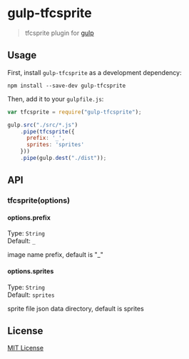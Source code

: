 # gulp-tfcsprite

> tfcsprite plugin for [gulp](https://github.com/wearefractal/gulp)

## Usage

First, install `gulp-tfcsprite` as a development dependency:

```shell
npm install --save-dev gulp-tfcsprite
```

Then, add it to your `gulpfile.js`:

```javascript
var tfcsprite = require("gulp-tfcsprite");

gulp.src("./src/*.js")
	.pipe(tfcsprite({
	  prefix: '_',
	  sprites: 'sprites'
	}))
	.pipe(gulp.dest("./dist"));
```

## API

### tfcsprite(options)

#### options.prefix
Type: `String`  
Default: `_`

image name prefix, default is "_" 

#### options.sprites
Type: `String`  
Default: `sprites`

sprite file json data directory, default is sprites

## License

[MIT License](http://en.wikipedia.org/wiki/MIT_License)

[npm-url]: https://npmjs.org/package/gulp-tfcsprite
[npm-image]: https://badge.fury.io/js/gulp-tfcsprite.png

[travis-url]: http://travis-ci.org/HAKASHUN/gulp-tfcsprite
[travis-image]: https://secure.travis-ci.org/HAKASHUN/gulp-tfcsprite.png?branch=master
